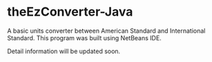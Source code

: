 # theEzConverter-Java
A basic units converter between American Standard and International Standard. This program was built using NetBeans IDE.

Detail information will be updated soon.
